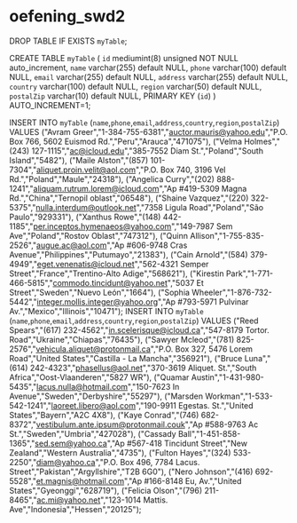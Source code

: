 # oefening_swd2

DROP TABLE IF EXISTS `myTable`;

CREATE TABLE `myTable` (
`id` mediumint(8) unsigned NOT NULL auto_increment,
`name` varchar(255) default NULL,
`phone` varchar(100) default NULL,
`email` varchar(255) default NULL,
`address` varchar(255) default NULL,
`country` varchar(100) default NULL,
`region` varchar(50) default NULL,
`postalZip` varchar(10) default NULL,
PRIMARY KEY (`id`)
) AUTO_INCREMENT=1;

INSERT INTO `myTable` (`name`,`phone`,`email`,`address`,`country`,`region`,`postalZip`)
VALUES
("Avram Greer","1-384-755-6381","auctor.mauris@yahoo.edu","P.O. Box 766, 5602 Euismod Rd.","Peru","Arauca","471075"),
("Velma Holmes","(243) 127-1115","ac@icloud.edu","385-7552 Diam St.","Poland","South Island","5482"),
("Maile Alston","(857) 101-7304","aliquet.proin.velit@aol.com","P.O. Box 740, 3196 Vel Rd.","Poland","Maule","24318"),
("Angelica Curry","(202) 888-1241","aliquam.rutrum.lorem@icloud.com","Ap #419-5309 Magna Rd.","China","Ternopil oblast","06548"),
("Shaine Vazquez","(220) 322-5375","nulla.interdum@outlook.net","7358 Ligula Road","Poland","São Paulo","929331"),
("Xanthus Rowe","(148) 442-1185","per.inceptos.hymenaeos@yahoo.com","149-7987 Sem Ave","Poland","Rostov Oblast","747312"),
("Quinn Allison","1-755-835-2526","augue.ac@aol.com","Ap #606-9748 Cras Avenue","Philippines","Putumayo","21383"),
("Cain Arnold","(584) 379-4949","eget.venenatis@icloud.net","562-4321 Semper Street","France","Trentino-Alto Adige","568621"),
("Kirestin Park","1-771-466-5815","commodo.tincidunt@yahoo.net","5037 Et Street","Sweden","Nuevo León","1664"),
("Sophia Wheeler","1-876-732-5442","integer.mollis.integer@yahoo.org","Ap #793-5971 Pulvinar Av.","Mexico","Illinois","10471");
INSERT INTO `myTable` (`name`,`phone`,`email`,`address`,`country`,`region`,`postalZip`)
VALUES
("Reed Spears","(617) 232-4562","in.scelerisque@icloud.ca","547-8179 Tortor. Road","Ukraine","Chiapas","76435"),
("Sawyer Mcleod","(781) 825-2576","vehicula.aliquet@protonmail.ca","P.O. Box 327, 5476 Lorem Road","United States","Castilla - La Mancha","356921"),
("Bruce Luna","(614) 242-4323","phasellus@aol.net","370-3619 Aliquet. St.","South Africa","Oost-Vlaanderen","5827 WR"),
("Quamar Austin","1-431-980-5435","lacus.nulla@hotmail.com","150-7623 In Avenue","Sweden","Derbyshire","55297"),
("Marsden Workman","1-533-542-1241","laoreet.libero@aol.com","190-9911 Egestas. St.","United States","Bayern","A2C 4X8"),
("Kaye Conrad","(746) 682-8372","vestibulum.ante.ipsum@protonmail.couk","Ap #588-9763 Ac St.","Sweden","Umbria","427028"),
("Cassady Ball","1-451-858-1365","sed.sem@yahoo.ca","Ap #567-418 Tincidunt Street","New Zealand","Western Australia","4735"),
("Fulton Hayes","(324) 533-2250","diam@yahoo.ca","P.O. Box 496, 7784 Lacus. Street","Pakistan","Argyllshire","T2B 6G0"),
("Nero Johnson","(416) 692-5528","et.magnis@hotmail.com","Ap #166-8148 Eu, Av.","United States","Gyeonggi","628719"),
("Felicia Olson","(796) 211-8465","ac.mi@yahoo.net","123-1014 Mattis. Ave","Indonesia","Hessen","20125");

